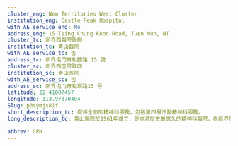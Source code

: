 ```yaml
---
cluster_eng: New Territories West Cluster
institution_eng: Castle Peak Hospital
with_AE_service_eng: No
address_eng: 15 Tsing Chung Koon Road, Tuen Mun, NT
cluster_tc: 新界西醫院聯網
institution_tc: 青山醫院
with_AE_service_tc: 否
address_tc: 新界屯門青松觀路 15 號
cluster_sc: 新界西医院联网
institution_sc: 青山医院
with_AE_service_sc: 否
address_sc: 新界屯门青松观路15 号
latitude: 22.41007457
longitude: 113.97370404
Slug: p3symjs81f
short_description_tc: 提供全面的精神科服務，包括第四層法醫精神科服務。
long_description_tc: 青山醫院於1961年成立，是本港歷史最悠久的精神科醫院，為新界居民提供精神科住院服務，並管理多間精神科診所和日間醫院。此外，醫院亦為其他醫院的住院病人提供諮詢服務。除了一般精神科治療外，醫院並提供多項相關的專科服務和復康計劃。青山醫院是現時全港唯一設有精神法醫科的醫院，為研究生提供精神科訓練、臨床心理學和職業治療的實習訓練，並為精神科護士提供訓練。醫院透過舉辦定期的教育活動，加強社區對精神健康的認知和了解。

abbrev: CPH
---
```

